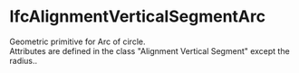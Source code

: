 IfcAlignmentVerticalSegmentArc
==============================
Geometric primitive for Arc of circle.  
Attributes are defined in the class "Alignment Vertical Segment" except the
radius..  
  


